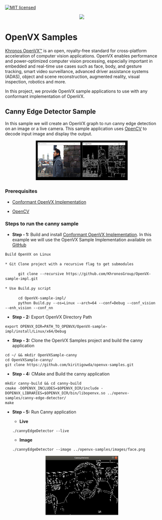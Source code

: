 [![MIT licensed](https://img.shields.io/badge/license-MIT-blue.svg)](https://opensource.org/licenses/MIT)

<p align="center"><img width="50%" src="https://upload.wikimedia.org/wikipedia/en/thumb/d/dd/OpenVX_logo.svg/1920px-OpenVX_logo.svg.png" /></p>

# OpenVX Samples

<a href="https://www.khronos.org/openvx/" target="_blank">Khronos OpenVX™</a> is an open, royalty-free standard for cross-platform acceleration of computer vision applications. OpenVX enables performance and power-optimized computer vision processing, especially important in embedded and real-time use cases such as face, body, and gesture tracking, smart video surveillance, advanced driver assistance systems (ADAS), object and scene reconstruction, augmented reality, visual inspection, robotics and more.

In this project, we provide OpenVX sample applications to use with any conformant implementation of OpenVX.

## Canny Edge Detector Sample

In this sample we will create an OpenVX graph to run canny edge detection on an image or a live camera. This sample application uses <a href="https://en.wikipedia.org/wiki/OpenCV" target="_blank">OpenCV</a> to decode input image and display the output. 

 <p align="center"><img width="60%" src="images/canny_image.PNG" /></p>

### Prerequisites

* [Conformant OpenVX Implementation](https://github.com/KhronosGroup/Khronosdotorg/blob/master/api/openvx/resources.md)

* [OpenCV](https://github.com/opencv/opencv/releases/tag/3.4.0)

### Steps to run the canny sample

* **Step - 1:** Build and install [Conformant OpenVX Implementation](https://github.com/KhronosGroup/OpenVX-sample-impl). In this example we will use the OpenVX Sample Implementation available on [GitHub](https://github.com/KhronosGroup/OpenVX-sample-impl)

```
Build OpenVX on Linux

* Git Clone project with a recursive flag to get submodules

      git clone --recursive https://github.com/KhronosGroup/OpenVX-sample-impl.git

* Use Build.py script

      cd OpenVX-sample-impl/
      python Build.py --os=Linux --arch=64 --conf=Debug --conf_vision --enh_vision --conf_nn
```

* **Step - 2:** Export OpenVX Directory Path

```
export OPENVX_DIR=PATH_TO_OPENVX/OpenVX-sample-impl/install/Linux/x64/Debug
```

* **Step - 3:** Clone the OpenVX Samples project and build the canny application

```
cd ~/ && mkdir OpenVXSample-canny
cd OpenVXSample-canny/
git clone https://github.com/kiritigowda/openvx-samples.git
```

* **Step - 4:** CMake and Build the canny application

```
mkdir canny-build && cd canny-build
cmake -DOPENVX_INCLUDES=$OPENVX_DIR/include -DOPENVX_LIBRARIES=$OPENVX_DIR/bin/libopenvx.so ../openvx-samples/canny-edge-detector/
make
```

* **Step - 5:** Run Canny application

    * **Live**
    
    ```
    ./cannyEdgeDetector --live
    ```


    * **Image**
    
    ````
    ./cannyEdgeDetector --image ../openvx-samples/images/face.png
    ````
 <p align="center"><img src="images/canny-app.png" /></p>
